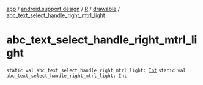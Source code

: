 [app](../../../index.md) / [android.support.design](../../index.md) / [R](../index.md) / [drawable](index.md) / [abc_text_select_handle_right_mtrl_light](.)

# abc_text_select_handle_right_mtrl_light

`static val abc_text_select_handle_right_mtrl_light: `[`Int`](https://kotlinlang.org/api/latest/jvm/stdlib/kotlin/-int/index.html)
`static val abc_text_select_handle_right_mtrl_light: `[`Int`](https://kotlinlang.org/api/latest/jvm/stdlib/kotlin/-int/index.html)